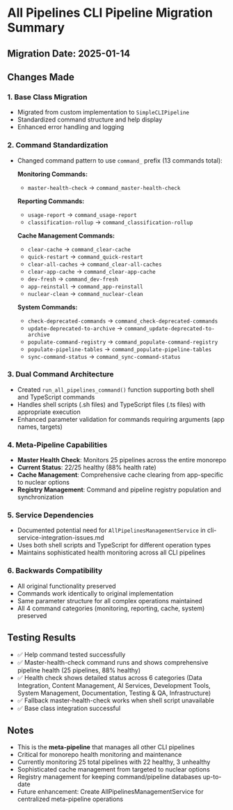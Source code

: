# All Pipelines CLI Pipeline Migration Summary

## Migration Date: 2025-01-14

## Changes Made

### 1. Base Class Migration
- Migrated from custom implementation to `SimpleCLIPipeline`
- Standardized command structure and help display
- Enhanced error handling and logging

### 2. Command Standardization
- Changed command pattern to use `command_` prefix (13 commands total):
  
  **Monitoring Commands:**
  - `master-health-check` → `command_master-health-check`
  
  **Reporting Commands:**
  - `usage-report` → `command_usage-report`
  - `classification-rollup` → `command_classification-rollup`
  
  **Cache Management Commands:**
  - `clear-cache` → `command_clear-cache`
  - `quick-restart` → `command_quick-restart`
  - `clear-all-caches` → `command_clear-all-caches`
  - `clear-app-cache` → `command_clear-app-cache`
  - `dev-fresh` → `command_dev-fresh`
  - `app-reinstall` → `command_app-reinstall`
  - `nuclear-clean` → `command_nuclear-clean`
  
  **System Commands:**
  - `check-deprecated-commands` → `command_check-deprecated-commands`
  - `update-deprecated-to-archive` → `command_update-deprecated-to-archive`
  - `populate-command-registry` → `command_populate-command-registry`
  - `populate-pipeline-tables` → `command_populate-pipeline-tables`
  - `sync-command-status` → `command_sync-command-status`

### 3. Dual Command Architecture
- Created `run_all_pipelines_command()` function supporting both shell and TypeScript commands
- Handles shell scripts (.sh files) and TypeScript files (.ts files) with appropriate execution
- Enhanced parameter validation for commands requiring arguments (app names, targets)

### 4. Meta-Pipeline Capabilities
- **Master Health Check**: Monitors 25 pipelines across the entire monorepo
- **Current Status**: 22/25 healthy (88% health rate)
- **Cache Management**: Comprehensive cache clearing from app-specific to nuclear options
- **Registry Management**: Command and pipeline registry population and synchronization

### 5. Service Dependencies
- Documented potential need for `AllPipelinesManagementService` in cli-service-integration-issues.md
- Uses both shell scripts and TypeScript for different operation types
- Maintains sophisticated health monitoring across all CLI pipelines

### 6. Backwards Compatibility
- All original functionality preserved
- Commands work identically to original implementation
- Same parameter structure for all complex operations maintained
- All 4 command categories (monitoring, reporting, cache, system) preserved

## Testing Results
- ✅ Help command tested successfully
- ✅ Master-health-check command runs and shows comprehensive pipeline health (25 pipelines, 88% healthy)
- ✅ Health check shows detailed status across 6 categories (Data Integration, Content Management, AI Services, Development Tools, System Management, Documentation, Testing & QA, Infrastructure)
- ✅ Fallback master-health-check works when shell script unavailable
- ✅ Base class integration successful

## Notes
- This is the **meta-pipeline** that manages all other CLI pipelines
- Critical for monorepo health monitoring and maintenance
- Currently monitoring 25 total pipelines with 22 healthy, 3 unhealthy
- Sophisticated cache management from targeted to nuclear options
- Registry management for keeping command/pipeline databases up-to-date
- Future enhancement: Create AllPipelinesManagementService for centralized meta-pipeline operations
